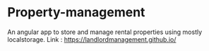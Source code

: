 # Property-management
An angular app to store and manage rental properties using mostly localstorage. Link : https://landlordmanagement.github.io/
